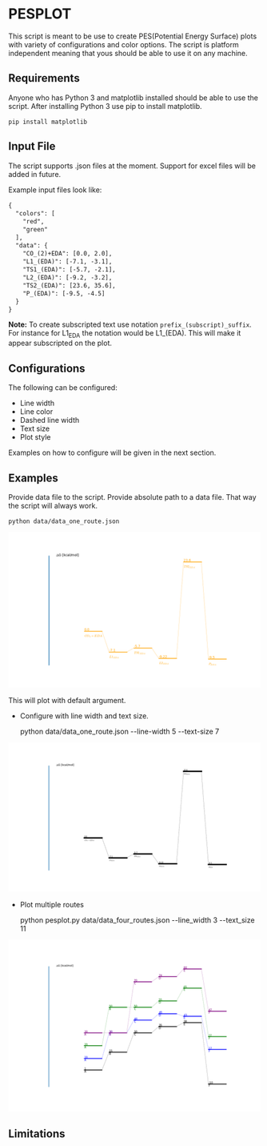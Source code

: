 # PESPLOT
This script is meant to be use to create PES(Potential Energy Surface) plots with
variety of configurations and color options. The script is platform independent meaning
that yous should be able to use it on any machine.
## Requirements
Anyone who has Python 3 and matplotlib installed should be able to use the script.
After installing Python 3 use pip to install matplotlib.

    pip install matplotlib

## Input File
The script supports .json files at the moment. Support for excel files will be added in
future.

Example input files look like:

    {
      "colors": [
        "red",
        "green"
      ],
      "data": {
        "CO_(2)+EDA": [0.0, 2.0],
        "L1_(EDA)": [-7.1, -3.1],
        "TS1_(EDA)": [-5.7, -2.1],
        "L2_(EDA)": [-9.2, -3.2],
        "TS2_(EDA)": [23.6, 35.6],
        "P_(EDA)": [-9.5, -4.5]
      }
    }

**Note:** To create subscripted text use notation `prefix_(subscript)_suffix`. For
instance for L1<sub>EDA</sub> the notation would be L1_(EDA). This will make it appear
subscripted on the plot.

## Configurations
The following can be configured:
* Line width
* Line color
* Dashed line width
* Text size
* Plot style

Examples on how to configure will be given in the next section.

## Examples
Provide data file to the script. Provide absolute path to a data file. That way the script
will always work.

    python data/data_one_route.json

![localImage](./img/default_one_route.png)

This will plot with default argument.

* Configure with line width and text size.

    python data/data_one_route.json --line-width 5 --text-size 7

![localImage](./img/one_route_width_txt_size.png)

* Plot multiple routes

   python pesplot.py data/data_four_routes.json --line_width 3 --text_size 11

![localImage](./img/four_routes.png)
## Limitations



